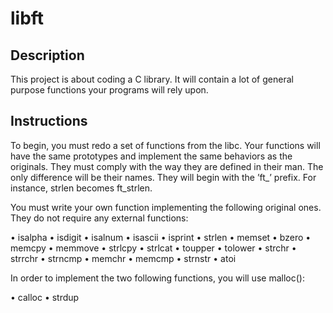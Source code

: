 # libft

## Description
This project is about coding a C library.
It will contain a lot of general purpose functions your programs will rely upon.

## Instructions
To begin, you must redo a set of functions from the libc. Your functions will have the
same prototypes and implement the same behaviors as the originals. They must comply
with the way they are defined in their man. The only difference will be their names. They
will begin with the ’ft_’ prefix. For instance, strlen becomes ft_strlen.

You must write your own function implementing the following original ones. They do
not require any external functions:

• isalpha 
• isdigit 
• isalnum 
• isascii 
• isprint 
• strlen 
• memset 
• bzero 
• memcpy 
• memmove 
• strlcpy 
• strlcat 
• toupper 
• tolower 
• strchr 
• strrchr 
• strncmp 
• memchr 
• memcmp 
• strnstr 
• atoi 

In order to implement the two following functions, you will use malloc():

• calloc
• strdup
